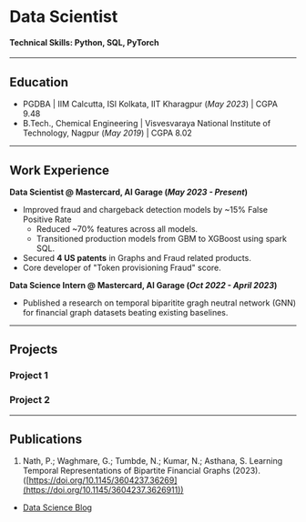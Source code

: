 # Data Scientist

#### Technical Skills: Python, SQL, PyTorch
---
## Education
- PGDBA | IIM Calcutta, ISI Kolkata, IIT Kharagpur (_May 2023_) | CGPA 9.48 								       		
- B.Tech., Chemical Engineering | Visvesvaraya National Institute of Technology, Nagpur (_May 2019_) | CGPA 8.02
---
## Work Experience
**Data Scientist @ Mastercard, AI Garage (_May 2023 - Present_)**
- Improved fraud and chargeback detection models by ~15% False Positive Rate
     - Reduced ~70% features across all models.
     - Transitioned production models from GBM to XGBoost using spark SQL.
- Secured **4 US patents** in Graphs and Fraud related products.
- Core developer of "Token provisioning Fraud" score. 

**Data Science Intern @ Mastercard, AI Garage (_Oct 2022 - April 2023_)**
- Published a research on temporal biparitite gragh neutral network (GNN) for financial graph datasets beating existing baselines.
---
## Projects
### Project 1

### Project 2
---
## Publications
1. Nath, P.; Waghmare, G.; Tumbde, N.; Kumar, N.; Asthana, S. Learning Temporal Representations of Bipartite Financial Graphs (2023). ([https://doi.org/10.1145/3604237.36269](https://doi.org/10.1145/3604237.3626911))
   
- [Data Science Blog](https://medium.com/@shawhin)

